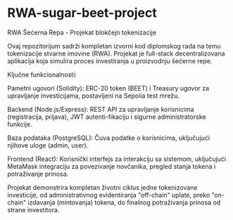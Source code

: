 # RWA-sugar-beet-project
RWA Šećerna Repa - Projekat blokčejn tokenizacije

Ovaj repozitorijum sadrži kompletan izvorni kod diplomskog rada na temu tokenizacije stvarne imovine (RWA). Projekat je full-stack decentralizovana aplikacija koja simulira proces investiranja u proizvodnju šećerne repe.

Ključne funkcionalnosti:

Pametni ugovori (Solidity): ERC-20 token (BEET) i Treasury ugovor za upravljanje investicijama, postavljeni na Sepolia test mrežu.

Backend (Node.js/Express): REST API za upravljanje korisnicima (registracija, prijava), JWT autenti-fikaciju i sigurne administratorske funkcije.

Baza podataka (PostgreSQL): Čuva podatke o korisnicima, uključujući njihove uloge (admin, user).

Frontend (React): Korisnički interfejs za interakciju sa sistemom, uključujući MetaMask integraciju za povezivanje novčanika, pregled stanja tokena i potraživanje prinosa.

Projekat demonstrira kompletan životni ciklus jedne tokenizovane investicije, od administrativnog evidentiranja "off-chain" uplate, preko "on-chain" izdavanja (mintovanja) tokena, do finalnog potraživanja prinosa od strane investitora.
